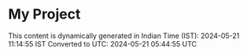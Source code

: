 # My Project

This content is dynamically generated in Indian Time (IST): 2024-05-21 11:14:55 IST
Converted to UTC: 2024-05-21 05:44:55 UTC

